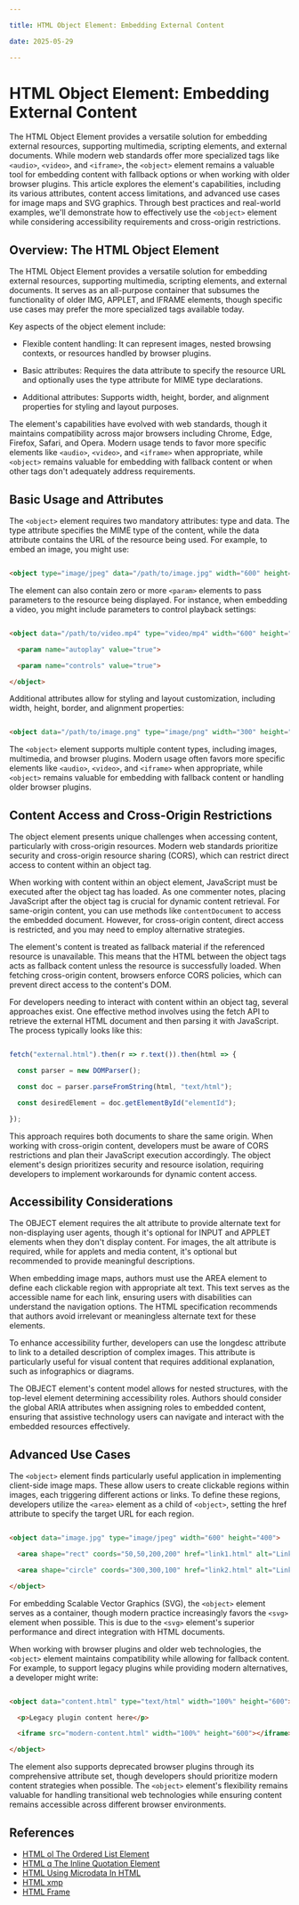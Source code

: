 ```yaml
---

title: HTML Object Element: Embedding External Content

date: 2025-05-29

---
```



# HTML Object Element: Embedding External Content

The HTML Object Element provides a versatile solution for embedding external resources, supporting multimedia, scripting elements, and external documents. While modern web standards offer more specialized tags like `<audio>`, `<video>`, and `<iframe>`, the `<object>` element remains a valuable tool for embedding content with fallback options or when working with older browser plugins. This article explores the element's capabilities, including its various attributes, content access limitations, and advanced use cases for image maps and SVG graphics. Through best practices and real-world examples, we'll demonstrate how to effectively use the `<object>` element while considering accessibility requirements and cross-origin restrictions.


## Overview: The HTML Object Element

The HTML Object Element provides a versatile solution for embedding external resources, supporting multimedia, scripting elements, and external documents. It serves as an all-purpose container that subsumes the functionality of older IMG, APPLET, and IFRAME elements, though specific use cases may prefer the more specialized tags available today.

Key aspects of the object element include:

- Flexible content handling: It can represent images, nested browsing contexts, or resources handled by browser plugins.

- Basic attributes: Requires the data attribute to specify the resource URL and optionally uses the type attribute for MIME type declarations.

- Additional attributes: Supports width, height, border, and alignment properties for styling and layout purposes.

The element's capabilities have evolved with web standards, though it maintains compatibility across major browsers including Chrome, Edge, Firefox, Safari, and Opera. Modern usage tends to favor more specific elements like `<audio>`, `<video>`, and `<iframe>` when appropriate, while `<object>` remains valuable for embedding with fallback content or when other tags don't adequately address requirements.


## Basic Usage and Attributes

The `<object>` element requires two mandatory attributes: type and data. The type attribute specifies the MIME type of the content, while the data attribute contains the URL of the resource being used. For example, to embed an image, you might use:

```html

<object type="image/jpeg" data="/path/to/image.jpg" width="600" height="400"></object>

```

The element can also contain zero or more `<param>` elements to pass parameters to the resource being displayed. For instance, when embedding a video, you might include parameters to control playback settings:

```html

<object data="/path/to/video.mp4" type="video/mp4" width="600" height="400">

  <param name="autoplay" value="true">

  <param name="controls" value="true">

</object>

```

Additional attributes allow for styling and layout customization, including width, height, border, and alignment properties:

```html

<object data="/path/to/image.png" type="image/png" width="300" height="200" border="1" align="center"></object>

```

The `<object>` element supports multiple content types, including images, multimedia, and browser plugins. Modern usage often favors more specific elements like `<audio>`, `<video>`, and `<iframe>` when appropriate, while `<object>` remains valuable for embedding with fallback content or handling older browser plugins.


## Content Access and Cross-Origin Restrictions

The object element presents unique challenges when accessing content, particularly with cross-origin resources. Modern web standards prioritize security and cross-origin resource sharing (CORS), which can restrict direct access to content within an object tag.

When working with content within an object element, JavaScript must be executed after the object tag has loaded. As one commenter notes, placing JavaScript after the object tag is crucial for dynamic content retrieval. For same-origin content, you can use methods like `contentDocument` to access the embedded document. However, for cross-origin content, direct access is restricted, and you may need to employ alternative strategies.

The element's content is treated as fallback material if the referenced resource is unavailable. This means that the HTML between the object tags acts as fallback content unless the resource is successfully loaded. When fetching cross-origin content, browsers enforce CORS policies, which can prevent direct access to the content's DOM.

For developers needing to interact with content within an object tag, several approaches exist. One effective method involves using the fetch API to retrieve the external HTML document and then parsing it with JavaScript. The process typically looks like this:

```javascript

fetch("external.html").then(r => r.text()).then(html => {

  const parser = new DOMParser();

  const doc = parser.parseFromString(html, "text/html");

  const desiredElement = doc.getElementById("elementId");

});

```

This approach requires both documents to share the same origin. When working with cross-origin content, developers must be aware of CORS restrictions and plan their JavaScript execution accordingly. The object element's design prioritizes security and resource isolation, requiring developers to implement workarounds for dynamic content access.


## Accessibility Considerations

The OBJECT element requires the alt attribute to provide alternate text for non-displaying user agents, though it's optional for INPUT and APPLET elements when they don't display content. For images, the alt attribute is required, while for applets and media content, it's optional but recommended to provide meaningful descriptions.

When embedding image maps, authors must use the AREA element to define each clickable region with appropriate alt text. This text serves as the accessible name for each link, ensuring users with disabilities can understand the navigation options. The HTML specification recommends that authors avoid irrelevant or meaningless alternate text for these elements.

To enhance accessibility further, developers can use the longdesc attribute to link to a detailed description of complex images. This attribute is particularly useful for visual content that requires additional explanation, such as infographics or diagrams.

The OBJECT element's content model allows for nested structures, with the top-level element determining accessibility roles. Authors should consider the global ARIA attributes when assigning roles to embedded content, ensuring that assistive technology users can navigate and interact with the embedded resources effectively.


## Advanced Use Cases

The `<object>` element finds particularly useful application in implementing client-side image maps. These allow users to create clickable regions within images, each triggering different actions or links. To define these regions, developers utilize the `<area>` element as a child of `<object>`, setting the href attribute to specify the target URL for each region.

```html

<object data="image.jpg" type="image/jpeg" width="600" height="400">

  <area shape="rect" coords="50,50,200,200" href="link1.html" alt="Link 1">

  <area shape="circle" coords="300,300,100" href="link2.html" alt="Link 2">

</object>

```

For embedding Scalable Vector Graphics (SVG), the `<object>` element serves as a container, though modern practice increasingly favors the `<svg>` element when possible. This is due to the `<svg>` element's superior performance and direct integration with HTML documents.

When working with browser plugins and older web technologies, the `<object>` element maintains compatibility while allowing for fallback content. For example, to support legacy plugins while providing modern alternatives, a developer might write:

```html

<object data="content.html" type="text/html" width="100%" height="600">

  <p>Legacy plugin content here</p>

  <iframe src="modern-content.html" width="100%" height="600"></iframe>

</object>

```

The element also supports deprecated browser plugins through its comprehensive attribute set, though developers should prioritize modern content strategies when possible. The `<object>` element's flexibility remains valuable for handling transitional web technologies while ensuring content remains accessible across different browser environments.

## References

- [HTML ol The Ordered List Element](https://github.com/serpuniversity/learn/blob/main/html/HTML%20ol%20The%20Ordered%20List%20Element.md)
- [HTML q The Inline Quotation Element](https://github.com/serpuniversity/learn/blob/main/html/HTML%20q%20The%20Inline%20Quotation%20Element.md)
- [HTML Using Microdata In HTML](https://github.com/serpuniversity/learn/blob/main/html/HTML%20Using%20Microdata%20In%20HTML.md)
- [HTML xmp](https://github.com/serpuniversity/learn/blob/main/html/HTML%20xmp.md)
- [HTML Frame](https://github.com/serpuniversity/learn/blob/main/html/HTML%20Frame.md)